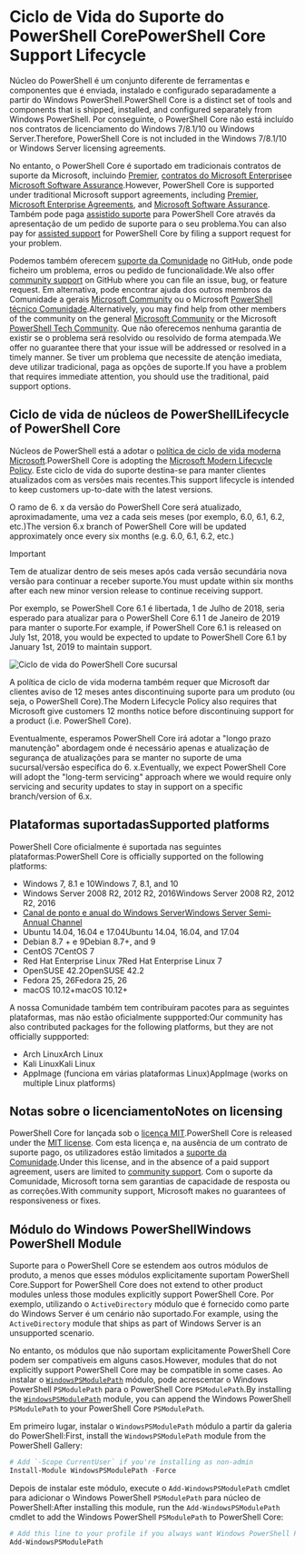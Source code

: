 # <a name="powershell-core-support-lifecycle"></a><span data-ttu-id="70866-101">Ciclo de Vida do Suporte do PowerShell Core</span><span class="sxs-lookup"><span data-stu-id="70866-101">PowerShell Core Support Lifecycle</span></span>

<span data-ttu-id="70866-102">Núcleo do PowerShell é um conjunto diferente de ferramentas e componentes que é enviada, instalado e configurado separadamente a partir do Windows PowerShell.</span><span class="sxs-lookup"><span data-stu-id="70866-102">PowerShell Core is a distinct set of tools and components that is shipped, installed, and configured separately from Windows PowerShell.</span></span>
<span data-ttu-id="70866-103">Por conseguinte, o PowerShell Core não está incluído nos contratos de licenciamento do Windows 7/8.1/10 ou Windows Server.</span><span class="sxs-lookup"><span data-stu-id="70866-103">Therefore, PowerShell Core is not included in the Windows 7/8.1/10 or Windows Server licensing agreements.</span></span>

<span data-ttu-id="70866-104">No entanto, o PowerShell Core é suportado em tradicionais contratos de suporte da Microsoft, incluindo [Premier][], [contratos do Microsoft Enterprise][enterprise-agreement]e [Microsoft Software Assurance][assurance].</span><span class="sxs-lookup"><span data-stu-id="70866-104">However, PowerShell Core is supported under traditional Microsoft support agreements, including [Premier][], [Microsoft Enterprise Agreements][enterprise-agreement], and [Microsoft Software Assurance][assurance].</span></span>
<span data-ttu-id="70866-105">Também pode paga [assistido suporte][] para PowerShell Core através da apresentação de um pedido de suporte para o seu problema.</span><span class="sxs-lookup"><span data-stu-id="70866-105">You can also pay for [assisted support][] for PowerShell Core by filing a support request for your problem.</span></span>

<span data-ttu-id="70866-106">Podemos também oferecem [suporte da Comunidade][] no GitHub, onde pode ficheiro um problema, erros ou pedido de funcionalidade.</span><span class="sxs-lookup"><span data-stu-id="70866-106">We also offer [community support][] on GitHub where you can file an issue, bug, or feature request.</span></span>
<span data-ttu-id="70866-107">Em alternativa, pode encontrar ajuda dos outros membros da Comunidade a gerais [Microsoft Community][] ou o Microsoft [PowerShell técnico Comunidade][].</span><span class="sxs-lookup"><span data-stu-id="70866-107">Alternatively, you may find help from other members of the community on the general [Microsoft Community][] or the Microsoft [PowerShell Tech Community][].</span></span>
<span data-ttu-id="70866-108">Que não oferecemos nenhuma garantia de existir se o problema será resolvido ou resolvido de forma atempada.</span><span class="sxs-lookup"><span data-stu-id="70866-108">We offer no guarantee there that your issue will be addressed or resolved in a timely manner.</span></span>
<span data-ttu-id="70866-109">Se tiver um problema que necessite de atenção imediata, deve utilizar tradicional, paga as opções de suporte.</span><span class="sxs-lookup"><span data-stu-id="70866-109">If you have a problem that requires immediate attention, you should use the traditional, paid support options.</span></span>

## <a name="lifecycle-of-powershell-core"></a><span data-ttu-id="70866-110">Ciclo de vida de núcleos de PowerShell</span><span class="sxs-lookup"><span data-stu-id="70866-110">Lifecycle of PowerShell Core</span></span>

<span data-ttu-id="70866-111">Núcleos de PowerShell está a adotar o [política de ciclo de vida moderna Microsoft][modern].</span><span class="sxs-lookup"><span data-stu-id="70866-111">PowerShell Core is adopting the [Microsoft Modern Lifecycle Policy][modern].</span></span>
<span data-ttu-id="70866-112">Este ciclo de vida do suporte destina-se para manter clientes atualizados com as versões mais recentes.</span><span class="sxs-lookup"><span data-stu-id="70866-112">This support lifecycle is intended to keep customers up-to-date with the latest versions.</span></span>

<span data-ttu-id="70866-113">O ramo de 6. x da versão do PowerShell Core será atualizado, aproximadamente, uma vez a cada seis meses (por exemplo, 6.0, 6.1, 6.2, etc.)</span><span class="sxs-lookup"><span data-stu-id="70866-113">The version 6.x branch of PowerShell Core will be updated approximately once every six months (e.g. 6.0, 6.1, 6.2, etc.)</span></span>

> [!IMPORTANT]
> <span data-ttu-id="70866-114">Tem de atualizar dentro de seis meses após cada versão secundária nova versão para continuar a receber suporte.</span><span class="sxs-lookup"><span data-stu-id="70866-114">You must update within six months after each new minor version release to continue receiving support.</span></span>

<span data-ttu-id="70866-115">Por exemplo, se PowerShell Core 6.1 é libertada, 1 de Julho de 2018, seria esperado para atualizar para o PowerShell Core 6.1 1 de Janeiro de 2019 para manter o suporte.</span><span class="sxs-lookup"><span data-stu-id="70866-115">For example, if PowerShell Core 6.1 is released on July 1st, 2018, you would be expected to update to PowerShell Core 6.1 by January 1st, 2019 to maintain support.</span></span>

![Ciclo de vida do PowerShell Core sucursal][lifecycle-chart]

<span data-ttu-id="70866-117">A política de ciclo de vida moderna também requer que Microsoft dar clientes aviso de 12 meses antes discontinuing suporte para um produto (ou seja, o PowerShell Core).</span><span class="sxs-lookup"><span data-stu-id="70866-117">The Modern Lifecycle Policy also requires that Microsoft give customers 12 months notice before discontinuing support for a product (i.e. PowerShell Core).</span></span>

<span data-ttu-id="70866-118">Eventualmente, esperamos PowerShell Core irá adotar a "longo prazo manutenção" abordagem onde é necessário apenas e atualização de segurança de atualizações para se manter no suporte de uma sucursal/versão específica do 6. x.</span><span class="sxs-lookup"><span data-stu-id="70866-118">Eventually, we expect PowerShell Core will adopt the "long-term servicing" approach where we would require only servicing and security updates to stay in support on a specific branch/version of 6.x.</span></span>

## <a name="supported-platforms"></a><span data-ttu-id="70866-119">Plataformas suportadas</span><span class="sxs-lookup"><span data-stu-id="70866-119">Supported platforms</span></span>

<span data-ttu-id="70866-120">PowerShell Core oficialmente é suportada nas seguintes plataformas:</span><span class="sxs-lookup"><span data-stu-id="70866-120">PowerShell Core is officially supported on the following platforms:</span></span>

* <span data-ttu-id="70866-121">Windows 7, 8.1 e 10</span><span class="sxs-lookup"><span data-stu-id="70866-121">Windows 7, 8.1, and 10</span></span>
* <span data-ttu-id="70866-122">Windows Server 2008 R2, 2012 R2, 2016</span><span class="sxs-lookup"><span data-stu-id="70866-122">Windows Server 2008 R2, 2012 R2, 2016</span></span>
* <span data-ttu-id="70866-123">[Canal de ponto e anual do Windows Server][semi-annual]</span><span class="sxs-lookup"><span data-stu-id="70866-123">[Windows Server Semi-Annual Channel][semi-annual]</span></span>
* <span data-ttu-id="70866-124">Ubuntu 14.04, 16.04 e 17.04</span><span class="sxs-lookup"><span data-stu-id="70866-124">Ubuntu 14.04, 16.04, and 17.04</span></span>
* <span data-ttu-id="70866-125">Debian 8.7 + e 9</span><span class="sxs-lookup"><span data-stu-id="70866-125">Debian 8.7+, and 9</span></span>
* <span data-ttu-id="70866-126">CentOS 7</span><span class="sxs-lookup"><span data-stu-id="70866-126">CentOS 7</span></span>
* <span data-ttu-id="70866-127">Red Hat Enterprise Linux 7</span><span class="sxs-lookup"><span data-stu-id="70866-127">Red Hat Enterprise Linux 7</span></span>
* <span data-ttu-id="70866-128">OpenSUSE 42.2</span><span class="sxs-lookup"><span data-stu-id="70866-128">OpenSUSE 42.2</span></span>
* <span data-ttu-id="70866-129">Fedora 25, 26</span><span class="sxs-lookup"><span data-stu-id="70866-129">Fedora 25, 26</span></span>
* <span data-ttu-id="70866-130">macOS 10.12+</span><span class="sxs-lookup"><span data-stu-id="70866-130">macOS 10.12+</span></span>

<span data-ttu-id="70866-131">A nossa Comunidade também tem contribuíram pacotes para as seguintes plataformas, mas não estão oficialmente suppported:</span><span class="sxs-lookup"><span data-stu-id="70866-131">Our community has also contributed packages for the following platforms, but they are not officially suppported:</span></span>

* <span data-ttu-id="70866-132">Arch Linux</span><span class="sxs-lookup"><span data-stu-id="70866-132">Arch Linux</span></span>
* <span data-ttu-id="70866-133">Kali Linux</span><span class="sxs-lookup"><span data-stu-id="70866-133">Kali Linux</span></span>
* <span data-ttu-id="70866-134">AppImage (funciona em várias plataformas Linux)</span><span class="sxs-lookup"><span data-stu-id="70866-134">AppImage (works on multiple Linux platforms)</span></span>

## <a name="notes-on-licensing"></a><span data-ttu-id="70866-135">Notas sobre o licenciamento</span><span class="sxs-lookup"><span data-stu-id="70866-135">Notes on licensing</span></span>

<span data-ttu-id="70866-136">PowerShell Core for lançada sob o [licença MIT][].</span><span class="sxs-lookup"><span data-stu-id="70866-136">PowerShell Core is released under the [MIT license][].</span></span>
<span data-ttu-id="70866-137">Com esta licença e, na ausência de um contrato de suporte pago, os utilizadores estão limitados a [suporte da Comunidade][].</span><span class="sxs-lookup"><span data-stu-id="70866-137">Under this license, and in the absence of a paid support agreement, users are limited to [community support][].</span></span>
<span data-ttu-id="70866-138">Com o suporte da Comunidade, Microsoft torna sem garantias de capacidade de resposta ou as correções.</span><span class="sxs-lookup"><span data-stu-id="70866-138">With community support, Microsoft makes no guarantees of responsiveness or fixes.</span></span>

## <a name="windows-powershell-module"></a><span data-ttu-id="70866-139">Módulo do Windows PowerShell</span><span class="sxs-lookup"><span data-stu-id="70866-139">Windows PowerShell Module</span></span>

<span data-ttu-id="70866-140">Suporte para o PowerShell Core se estendem aos outros módulos de produto, a menos que esses módulos explicitamente suportam PowerShell Core.</span><span class="sxs-lookup"><span data-stu-id="70866-140">Support for PowerShell Core does not extend to other product modules unless those modules explicitly support PowerShell Core.</span></span>
<span data-ttu-id="70866-141">Por exemplo, utilizando o `ActiveDirectory` módulo que é fornecido como parte do Windows Server é um cenário não suportado.</span><span class="sxs-lookup"><span data-stu-id="70866-141">For example, using the `ActiveDirectory` module that ships as part of Windows Server is an unsupported scenario.</span></span>

<span data-ttu-id="70866-142">No entanto, os módulos que não suportam explicitamente PowerShell Core podem ser compatíveis em alguns casos.</span><span class="sxs-lookup"><span data-stu-id="70866-142">However, modules that do not explicitly support PowerShell Core may be compatible in some cases.</span></span>
<span data-ttu-id="70866-143">Ao instalar o [`WindowsPSModulePath`][] módulo, pode acrescentar o Windows PowerShell `PSModulePath` para o PowerShell Core `PSModulePath`.</span><span class="sxs-lookup"><span data-stu-id="70866-143">By installing the [`WindowsPSModulePath`][] module, you can append the Windows PowerShell `PSModulePath` to your PowerShell Core `PSModulePath`.</span></span>

<span data-ttu-id="70866-144">Em primeiro lugar, instalar o `WindowsPSModulePath` módulo a partir da galeria do PowerShell:</span><span class="sxs-lookup"><span data-stu-id="70866-144">First, install the `WindowsPSModulePath` module from the PowerShell Gallery:</span></span>

```powershell
# Add `-Scope CurrentUser` if you're installing as non-admin
Install-Module WindowsPSModulePath -Force
```

<span data-ttu-id="70866-145">Depois de instalar este módulo, execute o `Add-WindowsPSModulePath` cmdlet para adicionar o Windows PowerShell `PSModulePath` para núcleo de PowerShell:</span><span class="sxs-lookup"><span data-stu-id="70866-145">After installing this module, run the `Add-WindowsPSModulePath` cmdlet to add the Windows PowerShell `PSModulePath` to PowerShell Core:</span></span>

```powershell
# Add this line to your profile if you always want Windows PowerShell PSModulePath
Add-WindowsPSModulePath
```

[Premier]: https://www.microsoft.com/en-us/microsoftservices/support.aspx
[enterprise-agreement]: https://www.microsoft.com/en-us/licensing/licensing-programs/enterprise.aspx
[assurance]: https://www.microsoft.com/en-us/licensing/licensing-programs/software-assurance-default.aspx
[suporte da Comunidade]: https://github.com/powershell/powershell/issues
[community support]: https://github.com/powershell/powershell/issues
[Microsoft Community]: https://answers.microsoft.com/
[PowerShell técnico Comunidade]: https://techcommunity.microsoft.com/t5/PowerShell/ct-p/WindowsPowerShell
[PowerShell Tech Community]: https://techcommunity.microsoft.com/t5/PowerShell/ct-p/WindowsPowerShell
[assistido suporte]: https://support.microsoft.com/assistedsupportproducts
[assisted support]: https://support.microsoft.com/assistedsupportproducts
[modern]: https://support.microsoft.com/help/30881/modern-lifecycle-policy
[lifecycle-chart]: ./images/modern-lifecycle.png
[semi-annual]: https://docs.microsoft.com/windows-server/get-started/semi-annual-channel-overview
[licença MIT]: https://github.com/PowerShell/PowerShell/blob/master/LICENSE.txt
[MIT license]: https://github.com/PowerShell/PowerShell/blob/master/LICENSE.txt
[`WindowsPSModulePath`]: https://www.powershellgallery.com/packages/WindowsPSModulePath/